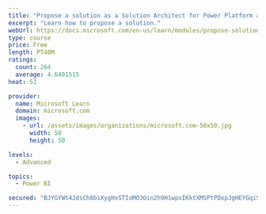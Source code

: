 ```yaml
---
title: "Propose a solution as a Solution Architect for Power Platform and Dynamics 365"
excerpt: "Learn how to propose a solution."
webUrl: https://docs.microsoft.com/en-us/learn/modules/propose-solution/
type: course
price: Free
length: PT40M
ratings:
  count: 264
  average: 4.6401515
heat: 51

provider:
  name: Microsoft Learn
  domain: microsoft.com
  images:
    - url: /assets/images/organizations/microsoft.com-50x50.jpg
      width: 50
      height: 50

levels:
  - Advanced

topics:
  - Power BI

secured: "BJYGYWt42dsCh8biXygHxSTIoMOJOin2h9H1wpvIKktXMSPtPDxpJgHEYGqiSTc3GNHhU7PZHNhZeX0upJJYhZDsk34L7bxeJ7ARegDV7neU+eRSkkhuBuDXivJS3M46TlSJqFOIhZZ45HaW4nbUsH5ouM+Ya1cgpeLoWWgxztT31YApLWOa3krWePKTUFk+ewSrkrwYf7r1lrE+co4vMJCKfRNNA+LePaLzgE4uwbi4Hq2y9E+JRFdClxOenVVrOdoq777Ezj2r4YrZRZWU8R6MvLegQP74flSrnZO26oDiIaxpUR+32yX/FBbXOEisqVwSYCtMzHeqbvQUCE8ox49jnFxgwTD2Q1KNipb7CWE7qt0UqCrBFdqzJEe73701SABK1T21HIRp3CSZ0S6lHw==;J1o8FxVn14/OJTw6EsEcDQ=="
---
```


